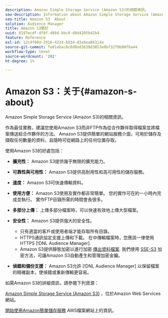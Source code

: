 ```yaml
---
description: Amazon Simple Storage Service (Amazon S3)的相關資訊。
seo-description: Information about Amazon Simple Storage Service (Amazon S3).
seo-title: Amazon S3  About
solution: Audience Manager
title: Amazon S3關於
uuid: 8197ecdf-df8f-488d-bbc0-d8d4205b42b4
feature: Reference
exl-id: 12c4f00d-2916-4224-b834-d3a9ea86314a
source-git-commit: fe01ebac8c0d0ad3630d3853e0bf32f0b00f6a44
workflow-type: tm+mt
source-wordcount: '282'
ht-degree: 1%

---
```


# Amazon S3：关于{#amazon-s-about}

Amazon Simple Storage Service (Amazon S3)的相關資訊。

作為最佳實務，建議您使用Amazon S3而非FTP作為從合作夥伴取得檔案並將檔案傳送給合作夥伴的方法。 Amazon S3提供簡單的網站服務介面，可用於儲存及擷取任何數量的資料，且隨時可從網路上的任何位置存取。

使用Amazon S3的好處包括：

* **擴充性：** Amazon S3提供幾乎無限的擴充能力。
* **可靠性與可用性：** Amazon S3提供高耐用性和高可用性的儲存服務。
* **速度：** Amazon S3可快速傳輸資料。
* **使用方便：** Amazon S3使用及實作都非常簡單。 您的實作可在約一小時內完成並執行。 實作FTP目錄所需的時間會長很多。
* **多部分上傳：** 上傳多部分檔案時，可以快速有效地上傳大型檔案。
* **安全性：** Amazon S3提供強大的安全性。

   * 只有適當的客戶或使用者端才能存取所有目錄。
   * HTTPS通訊協定支援上傳和下載。 在中傳輸檔案時，您應該一律使用HTTPS [!DNL Audience Manager].
   * Amazon S3提供靜態加密以進行加密 [傳出資料檔案](../integration/receiving-audience-data/batch-outbound-transfers/outbound-file-name-contents.md). 我們使用 [SSE-S3](https://docs.aws.amazon.com/AmazonS3/latest/dev/serv-side-encryption.html) 加密方法，可讓Amazon S3自動產生和管理加密金鑰。

* **偵錯和備份支援：** Amazon S3允許 [!DNL Audience Manager] 以保留檔案的精確副本，使偵錯或重新傳輸更容易。

如需Amazon S3的詳細資訊，請參閱下列資源：

[Amazon Simple Storage Service (Amazon S3)](https://aws.amazon.com/s3/) ，位於Amazon Web Services網站。

[開始使用Amazon簡單儲存服務](https://docs.aws.amazon.com/AmazonS3/latest/gsg/GetStartedWithS3.html) AWS檔案網站上的資訊。
